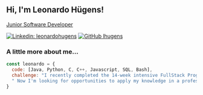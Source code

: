 <h2> Hi, I'm Leonardo Hügens!</h2>
<p>
  <a href="https://leonardohugens.io">Junior Software Developer</a>
</p>

[![Linkedin: leonardohugens](https://img.shields.io/badge/-leonardohugens-blue?style=flat-square&logo=Linkedin&logoColor=white&link=https://www.linkedin.com/in/leonardohugens/)](https://www.linkedin.com/in/leonardohugens/)
[![GitHub lhugens](https://img.shields.io/github/followers/thaiane?label=follow&style=social)](https://github.com/lhugens)


### A little more about me...  

```javascript
const leonardo = {
  code: [Java, Python, C, C++, Javascript, SQL, Bash],
  challenge: "I recently completed the 14-week intensive FullStack Programming Bootcamp at Code For All_!" +
  " Now I'm looking for opportunities to apply my knowledge in a professional setting, and to keep learning!"
}
```
